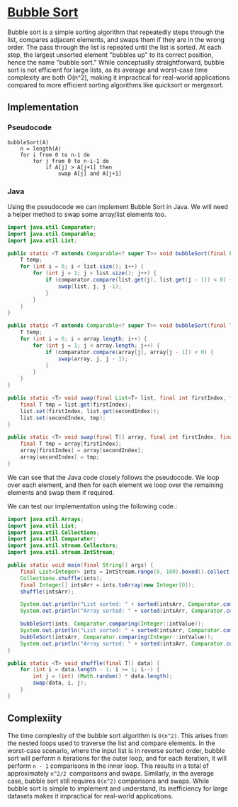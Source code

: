 # [Bubble Sort](https://en.wikipedia.org/wiki/Bubble_sort)
Bubble sort is a simple sorting algorithm that repeatedly steps through the list, compares adjacent elements, and swaps them if they are in the wrong order. The pass through the list is repeated until the list is sorted. At each step, the largest unsorted element "bubbles up" to its correct position, hence the name "bubble sort." While conceptually straightforward, bubble sort is not efficient for large lists, as its average and worst-case time complexity are both O(n^2), making it impractical for real-world applications compared to more efficient sorting algorithms like quicksort or mergesort.

## Implementation

###  Pseudocode


```pseudocode
bubbleSort(A)
    n = length(A)
    for i from 0 to n-1 do
        for j from 0 to n-i-1 do
            if A[j] > A[j+1] then
                swap A[j] and A[j+1]
```

### Java 
Using the pseudocode we can implement Bubble Sort in Java. We will need a helper method to swap some array/list elements too. 

```java
import java.util.Comparator;
import java.util.Comparable;
import java.util.List;

public static <T extends Comparable<? super T>> void bubbleSort(final List<T> list, final Comparator<T> comparator) {
    T temp;
    for (int i = 0; i < list.size(); i++) {
        for (int j = 1; j < list.size(); j++) {
            if (comparator.compare(list.get(j), list.get(j - 1)) < 0) {
                swap(list, j, j -1);
            }
        }
    }
}

public static <T extends Comparable<? super T>> void bubbleSort(final T[] array, final Comparator<T> comparator) {
    T temp;
    for (int i = 0; i < array.length; i++) {
        for (int j = 1; j < array.length; j++) {
            if (comparator.compare(array[j], array[j - 1]) < 0) {
                swap(array, j, j - 1);
            }
        }
    }
}

public static <T> void swap(final List<T> list, final int firstIndex, final int secondIndex) {
    final T tmp = list.get(firstIndex);
    list.set(firstIndex, list.get(secondIndex));
    list.set(secondIndex, tmp);
}

public static <T> void swap(final T[] array, final int firstIndex, final int secondIndex) {
    final T tmp = array[firstIndex];
    array[firstIndex] = array[secondIndex];
    array[secondIndex] = tmp;
}
```


We can see that the Java code closely follows the pseudocode. We loop over each element, and then for each element we loop over the remaining elements and swap them if required. 

We can test our implementation using the following code.:

```java
import java.util.Arrays;
import java.util.List;
import java.util.Collections;
import java.util.Comparator;
import java.util.stream.Collectors;
import java.util.stream.IntStream;

public static void main(final String[] args) {
    final List<Integer> ints = IntStream.range(0, 100).boxed().collect(Collectors.toList());
    Collections.shuffle(ints);
    final Integer[] intsArr = ints.toArray(new Integer[0]);
    shuffle(intsArr);

    System.out.println("List sorted: " + sorted(intsArr, Comparator.comparing(Integer::intValue)) + " " + ints);
    System.out.println("Array sorted: " + sorted(intsArr, Comparator.comparing(Integer::intValue)) + " " + Arrays.toString(intsArr));

    bubbleSort(ints, Comparator.comparing(Integer::intValue));
    System.out.println("List sorted: " + sorted(intsArr, Comparator.comparing(Integer::intValue)) + " " + ints);
    bubbleSort(intsArr, Comparator.comparing(Integer::intValue));
    System.out.println("Array sorted: " + sorted(intsArr, Comparator.comparing(Integer::intValue)) + " " + Arrays.toString(intsArr));
}

public static <T> void shuffle(final T[] data) {
    for (int i = data.length - 1; i >= 1; i--) {
        int j = (int) (Math.random() * data.length);
        swap(data, i, j);
    }
}

```

## Complexiity
The time complexity of the bubble sort algorithm is ``O(n^2)``. This arises from the nested loops used to traverse the list and compare elements. In the worst-case scenario, where the input list is in reverse sorted order, bubble sort will perform n iterations for the outer loop, and for each iteration, it will perform ``n - 1`` comparisons in the inner loop. This results in a total of approximately ``n^2/2 ``comparisons and swaps. Similarly, in the average case, bubble sort still requires ``O(n^2)`` comparisons and swaps. While bubble sort is simple to implement and understand, its inefficiency for large datasets makes it impractical for real-world applications.